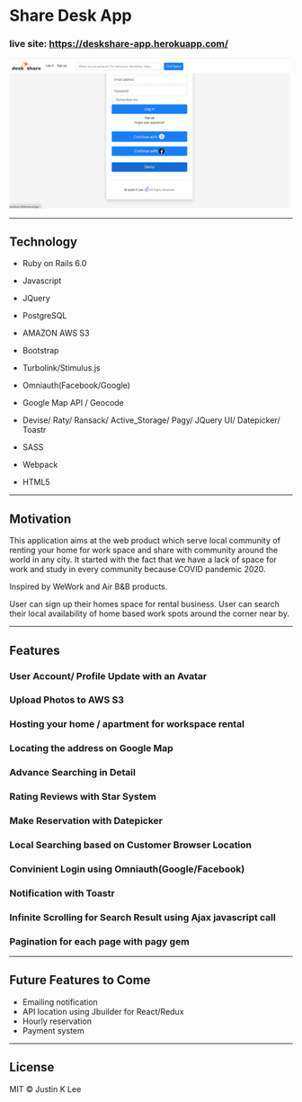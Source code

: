   

# Share Desk App

### live site: https://deskshare-app.herokuapp.com/

<img src="app/assets/images/share_desk.gif" alt="application_screenshot" width="500" />

---
## Technology

- Ruby on Rails 6.0

- Javascript

- JQuery

- PostgreSQL

- AMAZON AWS S3 

- Bootstrap

- Turbolink/Stimulus.js

- Omniauth(Facebook/Google)

- Google Map API / Geocode

- Devise/ Raty/ Ransack/ Active_Storage/ Pagy/ JQuery UI/ Datepicker/ Toastr

- SASS

- Webpack

- HTML5

---
## Motivation

This application aims at the web product which serve local community of renting your home for work space and share with community around the world in any city. It started with the fact that we have a lack of space for work and study in every community because COVID pandemic 2020.

Inspired by WeWork and Air B&B products.

User can sign up their homes space for rental business. User can search their local availability of home based work spots around the corner near by.

---

## Features

### User Account/ Profile Update with an Avatar

### Upload Photos to AWS S3

### Hosting your home / apartment for workspace rental

### Locating the address on Google Map

### Advance Searching in Detail

### Rating Reviews with Star System

### Make Reservation with Datepicker

### Local Searching based on Customer Browser Location

### Convinient Login using Omniauth(Google/Facebook)

### Notification with Toastr

### Infinite Scrolling for Search Result using Ajax javascript call

### Pagination for each page with pagy gem

---
## Future Features to Come

- Emailing notification
- API location using Jbuilder for React/Redux
- Hourly reservation
- Payment system 
---
## License ##
MIT © Justin K Lee
